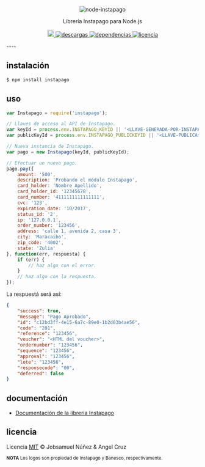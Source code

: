 <p align="center">
    <img alt="node-instapago" src="http://i.imgur.com/hYNsH6B.jpg" width="auto">
</p>
<p align="center">
    Librería Instapago para Node.js
</p>
<p align="center">
    <a href="https://badge.fury.io/js/instapago">
        <img src="https://badge.fury.io/js/instapago.svg" alt="npm version" height="18">
    </a>
    <a href="https://www.npmjs.com/package/instapago">
        <img alt="descargas" src="https://img.shields.io/npm/dt/instapago.svg">
    </a>
    <a href="https://badge.fury.io/js/instapago">
        <img alt="dependencias" src="https://david-dm.org/abr4xas/node-instapago.svg">
    </a>
    <a href="https://www.npmjs.com/package/instapago">
        <img alt="licencia" src="https://img.shields.io/npm/l/venezuela.svg">
    </a>
</p>
----

## instalación

```bash
$ npm install instapago
```

## uso

```js
var Instapago = require('instapago');

// Llaves de acceso al API de Instapago.
var keyId = process.env.INSTAPAGO_KEYID || '<LLAVE-GENERADA-POR-INSTAPAGO>';
var publicKeyId = process.env.INSTAPAGO_PUBLICKEYID || '<LLAVE-PUBLICA>';

// Nueva instancia de Instapago.
var pago = new Instapago(keyId, publicKeyId);

// Efectuar un nuevo pago.
pago.pay({
    amount: '500',
    description: 'Probando el módulo Instapago',
    card_holder: 'Nombre Apellido',
    card_holder_id: '12345678',
    card_number: '4111111111111111',
    cvc: '123',
    expiration_date: '10/2017',
    status_id: '2',
    ip: '127.0.0.1',
    order_number: '123456',
    address: 'calle 1, avenida 2, casa 3',
    city: 'Maracaibo',
    zip_code: '4002',
    state: 'Zulia'
}, function(err, respuesta) {
    if (err) {
        // haz algo con el error.
    }
    // haz algo con la respuesta.
});
```

La respuestá será así:

```json
{
    "success": true,
    "message": "Pago Aprobado",
    "id": "c12bd3ff-4e15-6a7c-89e0-1b2d03b4ae56",
    "code": "201",
    "reference": "123456",
    "voucher": "<HTML del voucher>",
    "ordernumber": "123456",
    "sequence": "123456",
    "approval": "123456",
    "lote": "123456",
    "responsecode": "00",
    "deferred": false
}
```


## documentación
* [Documentación de la líbreria Instapago](DOCUMENTACION.md)

## licencia

Licencia [MIT](http://opensource.org/licenses/MIT) :copyright: Jobsamuel Núñez & Angel Cruz

<sup>**NOTA** Los logos son propiedad de Instapago y Banesco, respectivamente.</sup>
